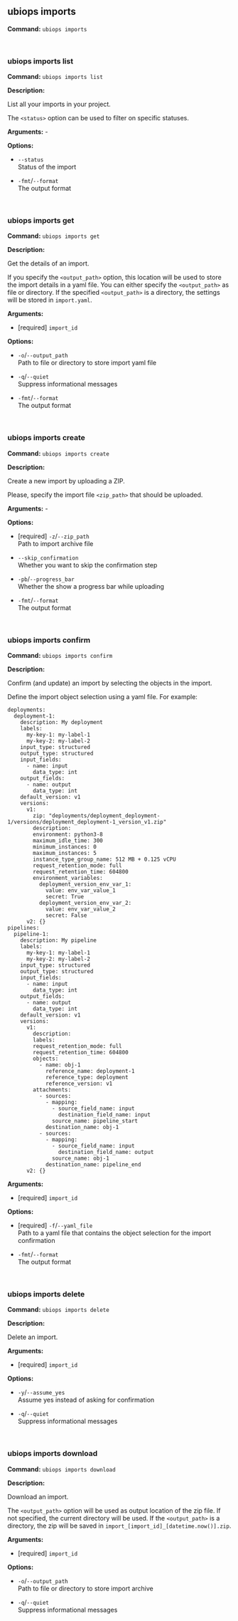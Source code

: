 ## ubiops imports

**Command:** `ubiops imports`


<br/>

### ubiops imports list

**Command:** `ubiops imports list`

**Description:**

List all your imports in your project.

The `<status>` option can be used to filter on specific statuses.

**Arguments:** - 

**Options:**

- `--status`<br/>Status of the import

- `-fmt`/`--format`<br/>The output format


<br/>

### ubiops imports get

**Command:** `ubiops imports get`

**Description:**

Get the details of an import.

If you specify the `<output_path>` option, this location will be used to store the
import details in a yaml file. You can either specify the `<output_path>` as file or
directory. If the specified `<output_path>` is a directory, the settings will be
stored in `import.yaml`.

**Arguments:**

- [required] `import_id`



**Options:**

- `-o`/`--output_path`<br/>Path to file or directory to store import yaml file

- `-q`/`--quiet`<br/>Suppress informational messages

- `-fmt`/`--format`<br/>The output format


<br/>

### ubiops imports create

**Command:** `ubiops imports create`

**Description:**

Create a new import by uploading a ZIP.

Please, specify the import file `<zip_path>` that should be uploaded.

**Arguments:** - 

**Options:**

- [required] `-z`/`--zip_path`<br/>Path to import archive file

- `--skip_confirmation`<br/>Whether you want to skip the confirmation step

- `-pb`/`--progress_bar`<br/>Whether the show a progress bar while uploading

- `-fmt`/`--format`<br/>The output format


<br/>

### ubiops imports confirm

**Command:** `ubiops imports confirm`

**Description:**

Confirm (and update) an import by selecting the objects in the import.


Define the import object selection using a yaml file.
For example:
```
deployments:
  deployment-1:
    description: My deployment
    labels:
      my-key-1: my-label-1
      my-key-2: my-label-2
    input_type: structured
    output_type: structured
    input_fields:
      - name: input
        data_type: int
    output_fields:
      - name: output
        data_type: int
    default_version: v1
    versions:
      v1:
        zip: "deployments/deployment_deployment-1/versions/deployment_deployment-1_version_v1.zip"
        description:
        environment: python3-8
        maximum_idle_time: 300
        minimum_instances: 0
        maximum_instances: 5
        instance_type_group_name: 512 MB + 0.125 vCPU
        request_retention_mode: full
        request_retention_time: 604800
        environment_variables:
          deployment_version_env_var_1:
            value: env_var_value_1
            secret: True
          deployment_version_env_var_2:
            value: env_var_value_2
            secret: False
      v2: {}
pipelines:
  pipeline-1:
    description: My pipeline
    labels:
      my-key-1: my-label-1
      my-key-2: my-label-2
    input_type: structured
    output_type: structured
    input_fields:
      - name: input
        data_type: int
    output_fields:
      - name: output
        data_type: int
    default_version: v1
    versions:
      v1:
        description:
        labels:
        request_retention_mode: full
        request_retention_time: 604800
        objects:
          - name: obj-1
            reference_name: deployment-1
            reference_type: deployment
            reference_version: v1
        attachments:
          - sources:
            - mapping:
              - source_field_name: input
                destination_field_name: input
              source_name: pipeline_start
            destination_name: obj-1
          - sources:
            - mapping:
              - source_field_name: input
                destination_field_name: output
              source_name: obj-1
            destination_name: pipeline_end
      v2: {}
```

**Arguments:**

- [required] `import_id`



**Options:**

- [required] `-f`/`--yaml_file`<br/>Path to a yaml file that contains the object selection for the import confirmation

- `-fmt`/`--format`<br/>The output format


<br/>

### ubiops imports delete

**Command:** `ubiops imports delete`

**Description:**

Delete an import.

**Arguments:**

- [required] `import_id`



**Options:**

- `-y`/`--assume_yes`<br/>Assume yes instead of asking for confirmation

- `-q`/`--quiet`<br/>Suppress informational messages


<br/>

### ubiops imports download

**Command:** `ubiops imports download`

**Description:**

Download an import.

The `<output_path>` option will be used as output location of the zip file. If not specified,
the current directory will be used. If the `<output_path>` is a directory, the zip will be
saved in `import_[import_id]_[datetime.now()].zip`.

**Arguments:**

- [required] `import_id`



**Options:**

- `-o`/`--output_path`<br/>Path to file or directory to store import archive

- `-q`/`--quiet`<br/>Suppress informational messages


<br/>
